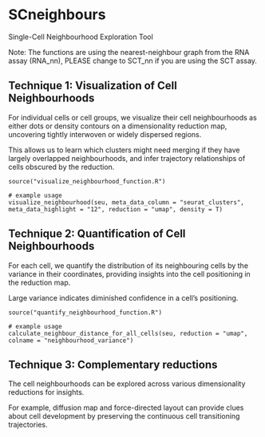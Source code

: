 # SCneighbours
Single-Cell Neighbourhood Exploration Tool 

Note: The functions are using the nearest-neighbour graph from the RNA assay (RNA_nn), PLEASE change to SCT_nn if you are using the SCT assay.

## Technique 1: Visualization of Cell Neighbourhoods

For individual cells or cell groups, we visualize their cell neighbourhoods as either dots or density contours on a dimensionality reduction map, uncovering tightly interwoven or widely dispersed regions. 

This allows us to learn which clusters might need merging if they have largely overlapped neighbourhoods, and infer trajectory relationships of cells obscured by the reduction.
```
source("visualize_neighbourhood_function.R")

# example usage
visualize_neighbourhood(seu, meta_data_column = "seurat_clusters", meta_data_highlight = "12", reduction = "umap", density = T)
```

## Technique 2: Quantification of Cell Neighbourhoods

For each cell, we quantify the distribution of its neighbouring cells by the variance in their coordinates, providing insights into the cell positioning in the reduction map. 

Large variance indicates diminished confidence in a cell’s positioning.

```
source("quantify_neighbourhood_function.R")

# example usage
calculate_neighbour_distance_for_all_cells(seu, reduction = "umap", colname = "neighbourhood_variance")
```

## Technique 3: Complementary reductions

The cell neighbourhoods can be explored across various dimensionality reductions for insights. 

For example, diffusion map and force-directed layout can provide clues about cell development by preserving the continuous cell transitioning trajectories.

